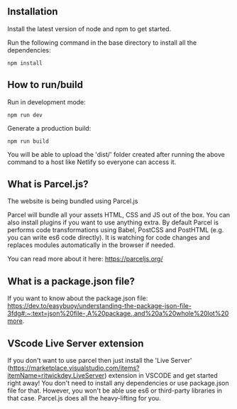 ## Installation

Install the latest version of node and npm to get started.

Run the following command in the base directory to install all the dependencies:

```shell
npm install
```

## How to run/build

Run in development mode:

```shell
npm run dev
```

Generate a production build:

```shell
npm run build
```

You will be able to upload the 'dist/' folder created after running the above command to a host like Netlify so everyone can access it.

## What is Parcel.js?

The website is being bundled using Parcel.js

Parcel will bundle all your assets HTML, CSS and JS out of the box. You can also install plugins if you want to use anything extra. By default Parcel is performs code transformations using Babel, PostCSS and PostHTML (e.g. you can write es6 code directly). It is watching for code changes and replaces modules automatically in the browser if needed.

You can read more about it here: https://parceljs.org/

## What is a package.json file?

If you want to know about the package.json file: https://dev.to/easybuoy/understanding-the-package-json-file-3fdg#:~:text=json%20file-,A%20package.,and%20a%20whole%20lot%20more.

## VScode Live Server extension

If you don't want to use parcel then just install the 'Live Server' (https://marketplace.visualstudio.com/items?itemName=ritwickdey.LiveServer) extension in VSCODE and get started right away! You don't need to install any dependencies or use package.json file for that. However, you won't be able use es6 or third-party libraries in that case. Parcel.js does all the heavy-lifting for you.
